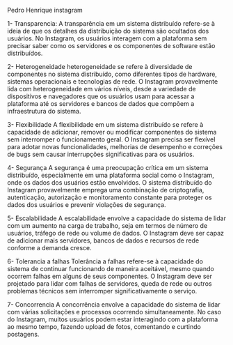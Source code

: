 Pedro Henrique 
instagram

1- Transparencia: 
A transparência em um sistema distribuído refere-se à ideia de que os detalhes da distribuição do sistema são ocultados dos usuários. No Instagram, os usuários interagem com a plataforma sem precisar saber como os servidores e os componentes de software estão distribuídos.

2- Heterogeneidade
 heterogeneidade se refere à diversidade de componentes no sistema distribuído, como diferentes tipos de hardware, sistemas operacionais e tecnologias de rede. O Instagram provavelmente lida com heterogeneidade em vários níveis, desde a variedade de dispositivos e navegadores que os usuários usam para acessar a plataforma até os servidores e bancos de dados que compõem a infraestrutura do sistema.

3- Flexibilidade 
A flexibilidade em um sistema distribuído se refere à capacidade de adicionar, remover ou modificar componentes do sistema sem interromper o funcionamento geral. O Instagram precisa ser flexível para adotar novas funcionalidades, melhorias de desempenho e correções de bugs sem causar interrupções significativas para os usuários. 

4- Segurança
A segurança é uma preocupação crítica em um sistema distribuído, especialmente em uma plataforma social como o Instagram, onde os dados dos usuários estão envolvidos. O sistema distribuído do Instagram provavelmente emprega uma combinação de criptografia, autenticação, autorização e monitoramento constante para proteger os dados dos usuários e prevenir violações de segurança.

5- Escalabilidade 
A escalabilidade envolve a capacidade do sistema de lidar com um aumento na carga de trabalho, seja em termos de número de usuários, tráfego de rede ou volume de dados. O Instagram deve ser capaz de adicionar mais servidores, bancos de dados e recursos de rede conforme a demanda cresce.

6- Tolerancia a falhas
Tolerância a falhas refere-se à capacidade do sistema de continuar funcionando de maneira aceitável, mesmo quando ocorrem falhas em alguns de seus componentes. O Instagram deve ser projetado para lidar com falhas de servidores, queda de rede ou outros problemas técnicos sem interromper significativamente o serviço. 

7- Concorrencia
A concorrência envolve a capacidade do sistema de lidar com várias solicitações e processos ocorrendo simultaneamente. No caso do Instagram, muitos usuários podem estar interagindo com a plataforma ao mesmo tempo, fazendo upload de fotos, comentando e curtindo postagens.
